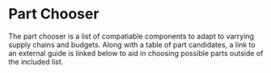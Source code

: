 # Part Chooser

The part chooser is a list of compatiable components to adapt to varrying supply chains and budgets. Along with a table of part candidates, a link to an external guide is linked below to aid in choosing possible parts outside of the included list.
